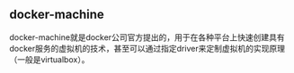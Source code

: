 ## docker-machine

docker-machine就是docker公司官方提出的，用于在各种平台上快速创建具有docker服务的虚拟机的技术，甚至可以通过指定driver来定制虚拟机的实现原理（一般是virtualbox）。

